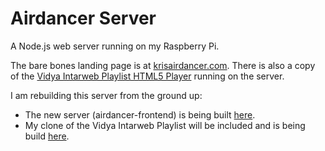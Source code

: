 # Airdancer Server

A Node.js web server running on my Raspberry Pi.

The bare bones landing page is at [krisairdancer.com](https://krisairdancer.com/). There is also a copy of the [Vidya Intarweb Playlist HTML5 Player](https://github.com/fpgaminer/vip-html5-player) running on the server.

I am rebuilding this server from the ground up:

- The new server (airdancer-frontend) is being built [here](https://github.com/KrisAirdancer/airdancer-server/tree/api-redesign-2022/airdancer-frontend).
- My clone of the Vidya Intarweb Playlist will be included and is being build [here](https://github.com/KrisAirdancer/airdancer-server/tree/api-redesign-2022/vidya-clone).
